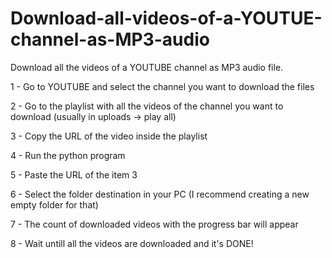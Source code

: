 # Download-all-videos-of-a-YOUTUE-channel-as-MP3-audio
Download all the videos of a YOUTUBE channel as MP3 audio file.

1 - Go to YOUTUBE and select the channel you want to download the files

2 - Go to the playlist with all the videos of the channel you want to download (usually in uploads -> play all)

3 - Copy the URL of the video inside the playlist

4 - Run the python program

5 - Paste the URL of the item 3

6 - Select the folder destination in your PC (I recommend creating a new empty folder for that)

7 - The count of downloaded videos with the progress bar will appear

8 - Wait untill all the videos are downloaded and it's DONE!
